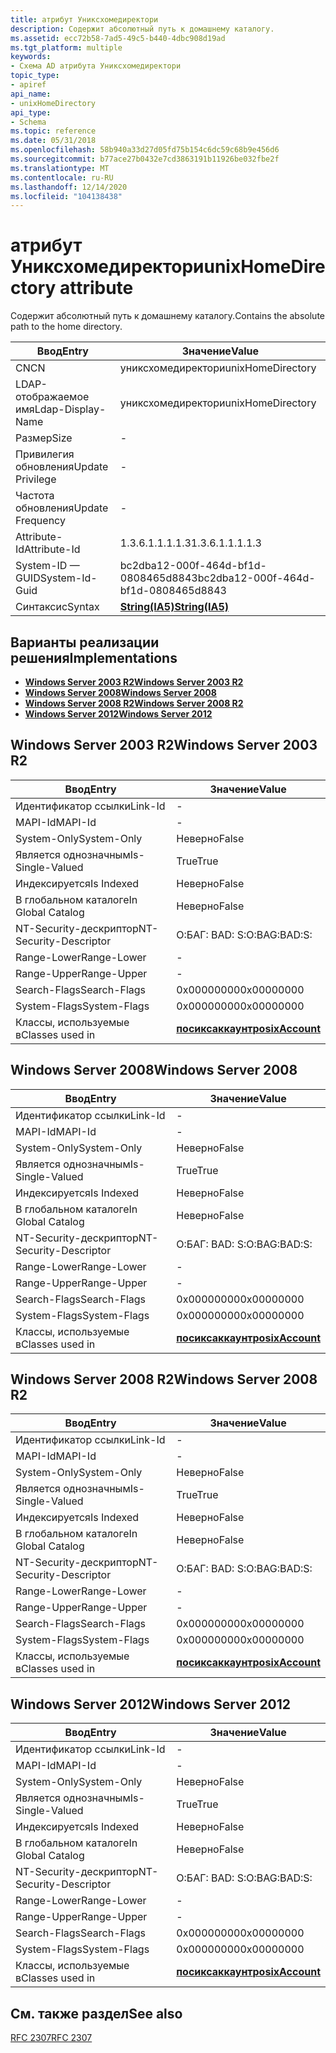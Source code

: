 ```yaml
---
title: атрибут Униксхомедиректори
description: Содержит абсолютный путь к домашнему каталогу.
ms.assetid: ecc72b58-7ad5-49c5-b440-4dbc908d19ad
ms.tgt_platform: multiple
keywords:
- Схема AD атрибута Униксхомедиректори
topic_type:
- apiref
api_name:
- unixHomeDirectory
api_type:
- Schema
ms.topic: reference
ms.date: 05/31/2018
ms.openlocfilehash: 58b940a33d27d05fd75b154c6dc59c68b9e456d6
ms.sourcegitcommit: b77ace27b0432e7cd3863191b11926be032fbe2f
ms.translationtype: MT
ms.contentlocale: ru-RU
ms.lasthandoff: 12/14/2020
ms.locfileid: "104138438"
---
```

# <a name="unixhomedirectory-attribute"></a><span data-ttu-id="8646c-104">атрибут Униксхомедиректори</span><span class="sxs-lookup"><span data-stu-id="8646c-104">unixHomeDirectory attribute</span></span>

<span data-ttu-id="8646c-105">Содержит абсолютный путь к домашнему каталогу.</span><span class="sxs-lookup"><span data-stu-id="8646c-105">Contains the absolute path to the home directory.</span></span>



| <span data-ttu-id="8646c-106">Ввод</span><span class="sxs-lookup"><span data-stu-id="8646c-106">Entry</span></span> | <span data-ttu-id="8646c-107">Значение</span><span class="sxs-lookup"><span data-stu-id="8646c-107">Value</span></span> |
|-------------------|--------------------------------------|
| <span data-ttu-id="8646c-108">CN</span><span class="sxs-lookup"><span data-stu-id="8646c-108">CN</span></span>                | <span data-ttu-id="8646c-109">униксхомедиректори</span><span class="sxs-lookup"><span data-stu-id="8646c-109">unixHomeDirectory</span></span>                    |
| <span data-ttu-id="8646c-110">LDAP-отображаемое имя</span><span class="sxs-lookup"><span data-stu-id="8646c-110">Ldap-Display-Name</span></span> | <span data-ttu-id="8646c-111">униксхомедиректори</span><span class="sxs-lookup"><span data-stu-id="8646c-111">unixHomeDirectory</span></span>                    |
| <span data-ttu-id="8646c-112">Размер</span><span class="sxs-lookup"><span data-stu-id="8646c-112">Size</span></span>              | \-                                   |
| <span data-ttu-id="8646c-113">Привилегия обновления</span><span class="sxs-lookup"><span data-stu-id="8646c-113">Update Privilege</span></span>  | \-                                   |
| <span data-ttu-id="8646c-114">Частота обновления</span><span class="sxs-lookup"><span data-stu-id="8646c-114">Update Frequency</span></span>  | \-                                   |
| <span data-ttu-id="8646c-115">Attribute-Id</span><span class="sxs-lookup"><span data-stu-id="8646c-115">Attribute-Id</span></span>      | <span data-ttu-id="8646c-116">1.3.6.1.1.1.1.3</span><span class="sxs-lookup"><span data-stu-id="8646c-116">1.3.6.1.1.1.1.3</span></span>                      |
| <span data-ttu-id="8646c-117">System-ID — GUID</span><span class="sxs-lookup"><span data-stu-id="8646c-117">System-Id-Guid</span></span>    | <span data-ttu-id="8646c-118">bc2dba12-000f-464d-bf1d-0808465d8843</span><span class="sxs-lookup"><span data-stu-id="8646c-118">bc2dba12-000f-464d-bf1d-0808465d8843</span></span> |
| <span data-ttu-id="8646c-119">Синтаксис</span><span class="sxs-lookup"><span data-stu-id="8646c-119">Syntax</span></span>            | [<span data-ttu-id="8646c-120">**String(IA5)**</span><span class="sxs-lookup"><span data-stu-id="8646c-120">**String(IA5)**</span></span>](s-string-ia5.md)  |



## <a name="implementations"></a><span data-ttu-id="8646c-121">Варианты реализации решения</span><span class="sxs-lookup"><span data-stu-id="8646c-121">Implementations</span></span>

-   [<span data-ttu-id="8646c-122">**Windows Server 2003 R2**</span><span class="sxs-lookup"><span data-stu-id="8646c-122">**Windows Server 2003 R2**</span></span>](#windows-server-2003-r2)
-   [<span data-ttu-id="8646c-123">**Windows Server 2008**</span><span class="sxs-lookup"><span data-stu-id="8646c-123">**Windows Server 2008**</span></span>](#windows-server-2008)
-   [<span data-ttu-id="8646c-124">**Windows Server 2008 R2**</span><span class="sxs-lookup"><span data-stu-id="8646c-124">**Windows Server 2008 R2**</span></span>](#windows-server-2008-r2)
-   [<span data-ttu-id="8646c-125">**Windows Server 2012**</span><span class="sxs-lookup"><span data-stu-id="8646c-125">**Windows Server 2012**</span></span>](#windows-server-2012)

## <a name="windows-server-2003-r2"></a><span data-ttu-id="8646c-126">Windows Server 2003 R2</span><span class="sxs-lookup"><span data-stu-id="8646c-126">Windows Server 2003 R2</span></span>



| <span data-ttu-id="8646c-127">Ввод</span><span class="sxs-lookup"><span data-stu-id="8646c-127">Entry</span></span> | <span data-ttu-id="8646c-128">Значение</span><span class="sxs-lookup"><span data-stu-id="8646c-128">Value</span></span> |
|------------------------|---------------------------------------------------|
| <span data-ttu-id="8646c-129">Идентификатор ссылки</span><span class="sxs-lookup"><span data-stu-id="8646c-129">Link-Id</span></span>                | \-                                                |
| <span data-ttu-id="8646c-130">MAPI-Id</span><span class="sxs-lookup"><span data-stu-id="8646c-130">MAPI-Id</span></span>                | \-                                                |
| <span data-ttu-id="8646c-131">System-Only</span><span class="sxs-lookup"><span data-stu-id="8646c-131">System-Only</span></span>            | <span data-ttu-id="8646c-132">Неверно</span><span class="sxs-lookup"><span data-stu-id="8646c-132">False</span></span>                                             |
| <span data-ttu-id="8646c-133">Является однозначным</span><span class="sxs-lookup"><span data-stu-id="8646c-133">Is-Single-Valued</span></span>       | <span data-ttu-id="8646c-134">True</span><span class="sxs-lookup"><span data-stu-id="8646c-134">True</span></span>                                              |
| <span data-ttu-id="8646c-135">Индексируется</span><span class="sxs-lookup"><span data-stu-id="8646c-135">Is Indexed</span></span>             | <span data-ttu-id="8646c-136">Неверно</span><span class="sxs-lookup"><span data-stu-id="8646c-136">False</span></span>                                             |
| <span data-ttu-id="8646c-137">В глобальном каталоге</span><span class="sxs-lookup"><span data-stu-id="8646c-137">In Global Catalog</span></span>      | <span data-ttu-id="8646c-138">Неверно</span><span class="sxs-lookup"><span data-stu-id="8646c-138">False</span></span>                                             |
| <span data-ttu-id="8646c-139">NT-Security-дескриптор</span><span class="sxs-lookup"><span data-stu-id="8646c-139">NT-Security-Descriptor</span></span> | <span data-ttu-id="8646c-140">О:БАГ: BAD: S:</span><span class="sxs-lookup"><span data-stu-id="8646c-140">O:BAG:BAD:S:</span></span>                                      |
| <span data-ttu-id="8646c-141">Range-Lower</span><span class="sxs-lookup"><span data-stu-id="8646c-141">Range-Lower</span></span>            | \-                                                |
| <span data-ttu-id="8646c-142">Range-Upper</span><span class="sxs-lookup"><span data-stu-id="8646c-142">Range-Upper</span></span>            | \-                                                |
| <span data-ttu-id="8646c-143">Search-Flags</span><span class="sxs-lookup"><span data-stu-id="8646c-143">Search-Flags</span></span>           | <span data-ttu-id="8646c-144">0x00000000</span><span class="sxs-lookup"><span data-stu-id="8646c-144">0x00000000</span></span>                                        |
| <span data-ttu-id="8646c-145">System-Flags</span><span class="sxs-lookup"><span data-stu-id="8646c-145">System-Flags</span></span>           | <span data-ttu-id="8646c-146">0x00000000</span><span class="sxs-lookup"><span data-stu-id="8646c-146">0x00000000</span></span>                                        |
| <span data-ttu-id="8646c-147">Классы, используемые в</span><span class="sxs-lookup"><span data-stu-id="8646c-147">Classes used in</span></span>        | [<span data-ttu-id="8646c-148">**посиксаккаунт**</span><span class="sxs-lookup"><span data-stu-id="8646c-148">**posixAccount**</span></span>](c-posixaccount.md)<br/> |



## <a name="windows-server-2008"></a><span data-ttu-id="8646c-149">Windows Server 2008</span><span class="sxs-lookup"><span data-stu-id="8646c-149">Windows Server 2008</span></span>



| <span data-ttu-id="8646c-150">Ввод</span><span class="sxs-lookup"><span data-stu-id="8646c-150">Entry</span></span> | <span data-ttu-id="8646c-151">Значение</span><span class="sxs-lookup"><span data-stu-id="8646c-151">Value</span></span> |
|------------------------|---------------------------------------------------|
| <span data-ttu-id="8646c-152">Идентификатор ссылки</span><span class="sxs-lookup"><span data-stu-id="8646c-152">Link-Id</span></span>                | \-                                                |
| <span data-ttu-id="8646c-153">MAPI-Id</span><span class="sxs-lookup"><span data-stu-id="8646c-153">MAPI-Id</span></span>                | \-                                                |
| <span data-ttu-id="8646c-154">System-Only</span><span class="sxs-lookup"><span data-stu-id="8646c-154">System-Only</span></span>            | <span data-ttu-id="8646c-155">Неверно</span><span class="sxs-lookup"><span data-stu-id="8646c-155">False</span></span>                                             |
| <span data-ttu-id="8646c-156">Является однозначным</span><span class="sxs-lookup"><span data-stu-id="8646c-156">Is-Single-Valued</span></span>       | <span data-ttu-id="8646c-157">True</span><span class="sxs-lookup"><span data-stu-id="8646c-157">True</span></span>                                              |
| <span data-ttu-id="8646c-158">Индексируется</span><span class="sxs-lookup"><span data-stu-id="8646c-158">Is Indexed</span></span>             | <span data-ttu-id="8646c-159">Неверно</span><span class="sxs-lookup"><span data-stu-id="8646c-159">False</span></span>                                             |
| <span data-ttu-id="8646c-160">В глобальном каталоге</span><span class="sxs-lookup"><span data-stu-id="8646c-160">In Global Catalog</span></span>      | <span data-ttu-id="8646c-161">Неверно</span><span class="sxs-lookup"><span data-stu-id="8646c-161">False</span></span>                                             |
| <span data-ttu-id="8646c-162">NT-Security-дескриптор</span><span class="sxs-lookup"><span data-stu-id="8646c-162">NT-Security-Descriptor</span></span> | <span data-ttu-id="8646c-163">О:БАГ: BAD: S:</span><span class="sxs-lookup"><span data-stu-id="8646c-163">O:BAG:BAD:S:</span></span>                                      |
| <span data-ttu-id="8646c-164">Range-Lower</span><span class="sxs-lookup"><span data-stu-id="8646c-164">Range-Lower</span></span>            | \-                                                |
| <span data-ttu-id="8646c-165">Range-Upper</span><span class="sxs-lookup"><span data-stu-id="8646c-165">Range-Upper</span></span>            | \-                                                |
| <span data-ttu-id="8646c-166">Search-Flags</span><span class="sxs-lookup"><span data-stu-id="8646c-166">Search-Flags</span></span>           | <span data-ttu-id="8646c-167">0x00000000</span><span class="sxs-lookup"><span data-stu-id="8646c-167">0x00000000</span></span>                                        |
| <span data-ttu-id="8646c-168">System-Flags</span><span class="sxs-lookup"><span data-stu-id="8646c-168">System-Flags</span></span>           | <span data-ttu-id="8646c-169">0x00000000</span><span class="sxs-lookup"><span data-stu-id="8646c-169">0x00000000</span></span>                                        |
| <span data-ttu-id="8646c-170">Классы, используемые в</span><span class="sxs-lookup"><span data-stu-id="8646c-170">Classes used in</span></span>        | [<span data-ttu-id="8646c-171">**посиксаккаунт**</span><span class="sxs-lookup"><span data-stu-id="8646c-171">**posixAccount**</span></span>](c-posixaccount.md)<br/> |



## <a name="windows-server-2008-r2"></a><span data-ttu-id="8646c-172">Windows Server 2008 R2</span><span class="sxs-lookup"><span data-stu-id="8646c-172">Windows Server 2008 R2</span></span>



| <span data-ttu-id="8646c-173">Ввод</span><span class="sxs-lookup"><span data-stu-id="8646c-173">Entry</span></span> | <span data-ttu-id="8646c-174">Значение</span><span class="sxs-lookup"><span data-stu-id="8646c-174">Value</span></span> |
|------------------------|---------------------------------------------------|
| <span data-ttu-id="8646c-175">Идентификатор ссылки</span><span class="sxs-lookup"><span data-stu-id="8646c-175">Link-Id</span></span>                | \-                                                |
| <span data-ttu-id="8646c-176">MAPI-Id</span><span class="sxs-lookup"><span data-stu-id="8646c-176">MAPI-Id</span></span>                | \-                                                |
| <span data-ttu-id="8646c-177">System-Only</span><span class="sxs-lookup"><span data-stu-id="8646c-177">System-Only</span></span>            | <span data-ttu-id="8646c-178">Неверно</span><span class="sxs-lookup"><span data-stu-id="8646c-178">False</span></span>                                             |
| <span data-ttu-id="8646c-179">Является однозначным</span><span class="sxs-lookup"><span data-stu-id="8646c-179">Is-Single-Valued</span></span>       | <span data-ttu-id="8646c-180">True</span><span class="sxs-lookup"><span data-stu-id="8646c-180">True</span></span>                                              |
| <span data-ttu-id="8646c-181">Индексируется</span><span class="sxs-lookup"><span data-stu-id="8646c-181">Is Indexed</span></span>             | <span data-ttu-id="8646c-182">Неверно</span><span class="sxs-lookup"><span data-stu-id="8646c-182">False</span></span>                                             |
| <span data-ttu-id="8646c-183">В глобальном каталоге</span><span class="sxs-lookup"><span data-stu-id="8646c-183">In Global Catalog</span></span>      | <span data-ttu-id="8646c-184">Неверно</span><span class="sxs-lookup"><span data-stu-id="8646c-184">False</span></span>                                             |
| <span data-ttu-id="8646c-185">NT-Security-дескриптор</span><span class="sxs-lookup"><span data-stu-id="8646c-185">NT-Security-Descriptor</span></span> | <span data-ttu-id="8646c-186">О:БАГ: BAD: S:</span><span class="sxs-lookup"><span data-stu-id="8646c-186">O:BAG:BAD:S:</span></span>                                      |
| <span data-ttu-id="8646c-187">Range-Lower</span><span class="sxs-lookup"><span data-stu-id="8646c-187">Range-Lower</span></span>            | \-                                                |
| <span data-ttu-id="8646c-188">Range-Upper</span><span class="sxs-lookup"><span data-stu-id="8646c-188">Range-Upper</span></span>            | \-                                                |
| <span data-ttu-id="8646c-189">Search-Flags</span><span class="sxs-lookup"><span data-stu-id="8646c-189">Search-Flags</span></span>           | <span data-ttu-id="8646c-190">0x00000000</span><span class="sxs-lookup"><span data-stu-id="8646c-190">0x00000000</span></span>                                        |
| <span data-ttu-id="8646c-191">System-Flags</span><span class="sxs-lookup"><span data-stu-id="8646c-191">System-Flags</span></span>           | <span data-ttu-id="8646c-192">0x00000000</span><span class="sxs-lookup"><span data-stu-id="8646c-192">0x00000000</span></span>                                        |
| <span data-ttu-id="8646c-193">Классы, используемые в</span><span class="sxs-lookup"><span data-stu-id="8646c-193">Classes used in</span></span>        | [<span data-ttu-id="8646c-194">**посиксаккаунт**</span><span class="sxs-lookup"><span data-stu-id="8646c-194">**posixAccount**</span></span>](c-posixaccount.md)<br/> |



## <a name="windows-server-2012"></a><span data-ttu-id="8646c-195">Windows Server 2012</span><span class="sxs-lookup"><span data-stu-id="8646c-195">Windows Server 2012</span></span>



| <span data-ttu-id="8646c-196">Ввод</span><span class="sxs-lookup"><span data-stu-id="8646c-196">Entry</span></span> | <span data-ttu-id="8646c-197">Значение</span><span class="sxs-lookup"><span data-stu-id="8646c-197">Value</span></span> |
|------------------------|---------------------------------------------------|
| <span data-ttu-id="8646c-198">Идентификатор ссылки</span><span class="sxs-lookup"><span data-stu-id="8646c-198">Link-Id</span></span>                | \-                                                |
| <span data-ttu-id="8646c-199">MAPI-Id</span><span class="sxs-lookup"><span data-stu-id="8646c-199">MAPI-Id</span></span>                | \-                                                |
| <span data-ttu-id="8646c-200">System-Only</span><span class="sxs-lookup"><span data-stu-id="8646c-200">System-Only</span></span>            | <span data-ttu-id="8646c-201">Неверно</span><span class="sxs-lookup"><span data-stu-id="8646c-201">False</span></span>                                             |
| <span data-ttu-id="8646c-202">Является однозначным</span><span class="sxs-lookup"><span data-stu-id="8646c-202">Is-Single-Valued</span></span>       | <span data-ttu-id="8646c-203">True</span><span class="sxs-lookup"><span data-stu-id="8646c-203">True</span></span>                                              |
| <span data-ttu-id="8646c-204">Индексируется</span><span class="sxs-lookup"><span data-stu-id="8646c-204">Is Indexed</span></span>             | <span data-ttu-id="8646c-205">Неверно</span><span class="sxs-lookup"><span data-stu-id="8646c-205">False</span></span>                                             |
| <span data-ttu-id="8646c-206">В глобальном каталоге</span><span class="sxs-lookup"><span data-stu-id="8646c-206">In Global Catalog</span></span>      | <span data-ttu-id="8646c-207">Неверно</span><span class="sxs-lookup"><span data-stu-id="8646c-207">False</span></span>                                             |
| <span data-ttu-id="8646c-208">NT-Security-дескриптор</span><span class="sxs-lookup"><span data-stu-id="8646c-208">NT-Security-Descriptor</span></span> | <span data-ttu-id="8646c-209">О:БАГ: BAD: S:</span><span class="sxs-lookup"><span data-stu-id="8646c-209">O:BAG:BAD:S:</span></span>                                      |
| <span data-ttu-id="8646c-210">Range-Lower</span><span class="sxs-lookup"><span data-stu-id="8646c-210">Range-Lower</span></span>            | \-                                                |
| <span data-ttu-id="8646c-211">Range-Upper</span><span class="sxs-lookup"><span data-stu-id="8646c-211">Range-Upper</span></span>            | \-                                                |
| <span data-ttu-id="8646c-212">Search-Flags</span><span class="sxs-lookup"><span data-stu-id="8646c-212">Search-Flags</span></span>           | <span data-ttu-id="8646c-213">0x00000000</span><span class="sxs-lookup"><span data-stu-id="8646c-213">0x00000000</span></span>                                        |
| <span data-ttu-id="8646c-214">System-Flags</span><span class="sxs-lookup"><span data-stu-id="8646c-214">System-Flags</span></span>           | <span data-ttu-id="8646c-215">0x00000000</span><span class="sxs-lookup"><span data-stu-id="8646c-215">0x00000000</span></span>                                        |
| <span data-ttu-id="8646c-216">Классы, используемые в</span><span class="sxs-lookup"><span data-stu-id="8646c-216">Classes used in</span></span>        | [<span data-ttu-id="8646c-217">**посиксаккаунт**</span><span class="sxs-lookup"><span data-stu-id="8646c-217">**posixAccount**</span></span>](c-posixaccount.md)<br/> |



## <a name="see-also"></a><span data-ttu-id="8646c-218">См. также раздел</span><span class="sxs-lookup"><span data-stu-id="8646c-218">See also</span></span>

<dl> <dt>

[<span data-ttu-id="8646c-219">RFC 2307</span><span class="sxs-lookup"><span data-stu-id="8646c-219">RFC 2307</span></span>](https://www.ietf.org/rfc/rfc2307.txt)
</dt> </dl>

 

 





